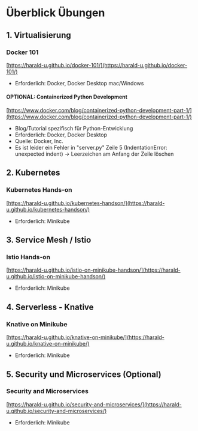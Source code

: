 # Überblick Übungen

## 1. Virtualisierung

### Docker 101

[https://harald-u.github.io/docker-101/](https://harald-u.github.io/docker-101/)

* Erforderlich: Docker, Docker Desktop mac/Windows

#### OPTIONAL: Containerized Python Development

[https://www.docker.com/blog/containerized-python-development-part-1/](https://www.docker.com/blog/containerized-python-development-part-1/)

*    Blog/Tutorial spezifisch für Python-Entwicklung
*    Erforderlich: Docker, Docker Desktop
*    Quelle: Docker, Inc.
*    Es ist leider ein Fehler in "server.py" Zeile 5 (IndentationError: unexpected indent) -> Leerzeichen am Anfang der Zeile löschen

## 2. Kubernetes

### Kubernetes Hands-on

[https://harald-u.github.io/kubernetes-handson/](https://harald-u.github.io/kubernetes-handson/)

*    Erforderlich: Minikube

## 3. Service Mesh / Istio

### Istio Hands-on

[https://harald-u.github.io/istio-on-minikube-handson/](https://harald-u.github.io/istio-on-minikube-handson/)

*    Erforderlich: Minikube

## 4. Serverless - Knative

### Knative on Minikube

[https://harald-u.github.io/knative-on-minikube/](https://harald-u.github.io/knative-on-minikube/)

*    Erforderlich: Minikube

## 5. Security und Microservices (Optional)

### Security and Microservices

[https://harald-u.github.io/security-and-microservices/](https://harald-u.github.io/security-and-microservices/)

*    Erforderlich: Minikube
